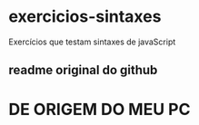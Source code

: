 # exercicios-sintaxes

Exercícios que testam sintaxes de javaScript

## readme original do github

# DE ORIGEM DO MEU PC
